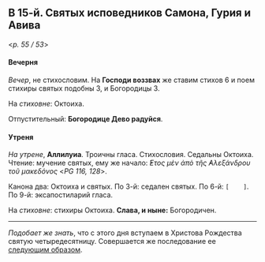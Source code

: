 ## В 15-й. Святых исповедников Самона, Гурия и Авива

<*p. 55 / 53*>

#### Вечерня

*Вечер*, не стихословим. На **Господи воззвах** же ставим стихов 6 и поем стихиры святых подобны 3, 
и Богородицы 3.   

На *стиховне*: Октоиха.  

Отпустительный: **Богородице Дево радуйся**. 

#### Утреня

*На утрене*, **Аллилуиа**. Троичны гласа. Стихословия. Седальны Октоиха. Чтение: мучение святых, 
ему же начало: *̓́Ετος μὲν ἀπὸ τῆς ̓Αλεξάνδρου τοῦ μακεδόνος* <*PG 116, 128*>.  

Канона два: Октоиха и святых. 
По 3-й: седален святых. 
По 6-й: `[    ]`. 
По 9-й: эксапостиларий гласа.   

На *стиховне*: стихиры Октоиха. **Слава, и ныне:** Богородичен.  

---

*Подобает же знать*, что с этого дня вступаем в Христова Рождества святую четыредесятницу. Совершается 
же последование ее [следующим образом](11_15_X_MES.ru.md). 
